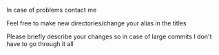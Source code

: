 In case of problems contact me

Feel free to make new directories/change your alias in the titles

Please briefly describe your changes so in case of large commits I don't have to go through it all